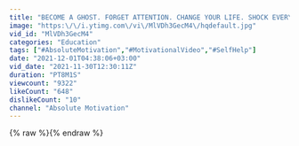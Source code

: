 ```yaml
---
title: "BECOME A GHOST. FORGET ATTENTION. CHANGE YOUR LIFE. SHOCK EVERYONE - Motivational Speech"
image: "https:\/\/i.ytimg.com\/vi\/MlVDh3GecM4\/hqdefault.jpg"
vid_id: "MlVDh3GecM4"
categories: "Education"
tags: ["#AbsoluteMotivation","#MotivationalVideo","#SelfHelp"]
date: "2021-12-01T04:38:06+03:00"
vid_date: "2021-11-30T12:30:11Z"
duration: "PT8M1S"
viewcount: "9322"
likeCount: "648"
dislikeCount: "10"
channel: "Absolute Motivation"
---
```

{% raw %}{% endraw %}
